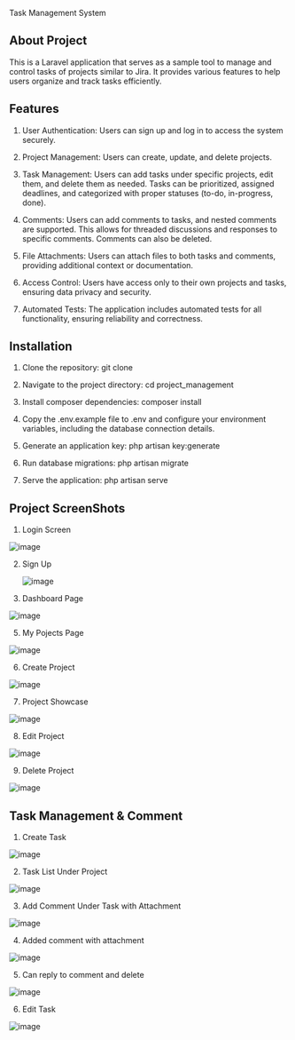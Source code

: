 Task Management System

## About Project

This is a Laravel application that serves as a sample tool to manage and control tasks of projects similar to Jira. It provides various features to help users organize and track tasks efficiently.

## Features

1. User Authentication: Users can sign up and log in to access the system securely.

2. Project Management: Users can create, update, and delete projects.

3. Task Management: Users can add tasks under specific projects, edit them, and delete them as needed. Tasks can be prioritized, assigned deadlines, and categorized with proper statuses (to-do, in-progress, done).

4. Comments: Users can add comments to tasks, and nested comments are supported. This allows for threaded discussions and responses to specific comments. Comments can also be deleted.

5. File Attachments: Users can attach files to both tasks and comments, providing additional context or documentation.

6. Access Control: Users have access only to their own projects and tasks, ensuring data privacy and security.

7. Automated Tests: The application includes automated tests for all functionality, ensuring reliability and correctness.

## Installation

1. Clone the repository: git clone [<repository-url>](https://github.com/pravinpgr9/project_management.git)

2. Navigate to the project directory: cd project_management

3. Install composer dependencies: composer install

4. Copy the .env.example file to .env and configure your environment variables, including the database connection details.

5. Generate an application key: php artisan key:generate

6. Run database migrations: php artisan migrate

7. Serve the application: php artisan serve

## Project ScreenShots

1. Login Screen 

![image](https://github.com/pravinpgr9/project_management/assets/15365979/36320846-2834-40ef-8f6f-346f1667d2d0)

2. Sign Up
   
   ![image](https://github.com/pravinpgr9/project_management/assets/15365979/0c73b8a0-7f4c-4ad8-ac02-d4b5a6fa11d1)

4. Dashboard Page 

![image](https://github.com/pravinpgr9/project_management/assets/15365979/293caddd-e9bc-48b3-aacf-9452fc37e606)

5. My Pojects Page 

![image](https://github.com/pravinpgr9/project_management/assets/15365979/dbfd1683-d0fc-4130-a115-bb4e96ece6e6)

6. Create Project 

![image](https://github.com/pravinpgr9/project_management/assets/15365979/8d015a65-ded2-4588-a7a1-219c2da5f25c)

7. Project Showcase 

![image](https://github.com/pravinpgr9/project_management/assets/15365979/2e82f6d7-57e8-4430-943b-381a42310566)

8. Edit Project 

![image](https://github.com/pravinpgr9/project_management/assets/15365979/637ae46c-31ae-4037-839d-0005a8d3f859)

9. Delete Project 

![image](https://github.com/pravinpgr9/project_management/assets/15365979/fcf65d7b-5078-4abf-9724-8ef42b52a7a9)

## Task Management & Comment 

1. Create Task 

![image](https://github.com/pravinpgr9/project_management/assets/15365979/f49f426c-e104-4509-8611-a7d4ef2530e2)

2. Task List Under Project 

![image](https://github.com/pravinpgr9/project_management/assets/15365979/6ab5fa15-4ec8-479d-8901-984f76117658)

3. Add Comment Under Task with Attachment 

![image](https://github.com/pravinpgr9/project_management/assets/15365979/575ce204-87ca-4bad-baef-d500f4179963)

4. Added comment with attachment 

![image](https://github.com/pravinpgr9/project_management/assets/15365979/9407a90c-94d9-4e6d-868c-569c31e5671c)

5. Can reply to comment and delete 

![image](https://github.com/pravinpgr9/project_management/assets/15365979/37d735b7-9e47-4600-9ca5-8d7fb6e8205a)

6. Edit Task 

![image](https://github.com/pravinpgr9/project_management/assets/15365979/45a1569f-e030-4ad1-95a0-579b307186e3)


